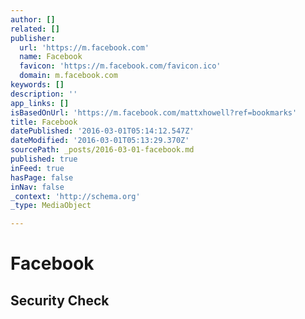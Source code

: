 ```yaml
---
author: []
related: []
publisher:
  url: 'https://m.facebook.com'
  name: Facebook
  favicon: 'https://m.facebook.com/favicon.ico'
  domain: m.facebook.com
keywords: []
description: ''
app_links: []
isBasedOnUrl: 'https://m.facebook.com/mattxhowell?ref=bookmarks'
title: Facebook
datePublished: '2016-03-01T05:14:12.547Z'
dateModified: '2016-03-01T05:13:29.370Z'
sourcePath: _posts/2016-03-01-facebook.md
published: true
inFeed: true
hasPage: false
inNav: false
_context: 'http://schema.org'
_type: MediaObject

---
```

# Facebook

<article style=""><h1>Security Check</h1></article>